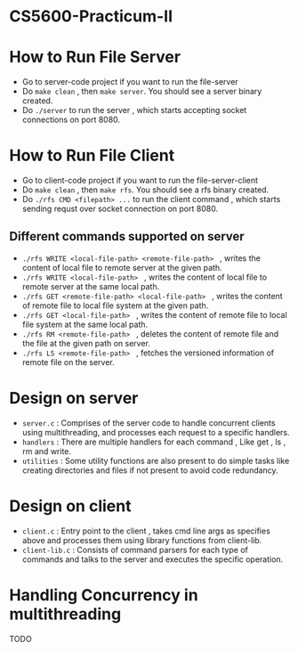 # CS5600-Practicum-II


# How to Run File Server

 - Go to server-code project if you want to run the file-server
 - Do ```make clean``` , then ```make server```. You should see a server binary created.
 - Do ```./server``` to run the server , which starts accepting socket connections on port 8080.


# How to Run File Client

 - Go to client-code project if you want to run the file-server-client
 - Do ```make clean``` , then ```make rfs```. You should see a rfs binary created.
 - Do ```./rfs CMD <filepath> ...``` to run the client command , which starts sending requst over socket connection on port 8080.

  ## Different commands supported on server
  
  - ```./rfs WRITE <local-file-path> <remote-file-path> ``` , writes the content of local file to remote server at the given path.
  -  ```./rfs WRITE <local-file-path> ``` , writes the content of local file to remote server at the same local path.
  - ```./rfs GET <remote-file-path> <local-file-path> ``` , writes the content of remote file to local file system at the given path.
  -  ```./rfs GET <local-file-path> ``` , writes the content of remote file to local file system at the same local path.
  - ```./rfs RM <remote-file-path> ``` , deletes the content of remote file and the file at the given path on server.
  -  ```./rfs LS <remote-file-path> ``` , fetches the versioned information of remote file on the server.


# Design on server
  
  - ```server.c``` : Comprises of the server code to handle concurrent clients using multithreading, and processes each request to a specific handlers.
  - ```handlers``` : There are multiple handlers for each command , Like get , ls , rm and write.
  - ```utilities``` : Some utility functions are also present to do simple tasks like creating directories and files if not present to avoid code redundancy.


# Design on client

   - ```client.c``` : Entry point to the client , takes cmd line args as specifies above and processes them using library functions from client-lib.
   - ```client-lib.c``` : Consists of command parsers for each type of commands and talks to the server and executes the specific operation.

# Handling Concurrency in multithreading 
  TODO   






